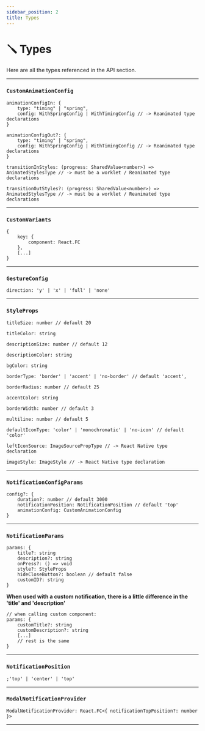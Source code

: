 ```yaml
---
sidebar_position: 2
title: Types
---
```


# 🪛 Types

Here are all the types referenced in the API section.

---

### `CustomAnimationConfig`

```tsx
animationConfigIn: {
    type: "timing" | "spring",
    config: WithSpringConfig | WithTimingConfig // -> Reanimated type declarations
}
```

```tsx
animationConfigOut?: {
    type: "timing" | "spring",
    config: WithSpringConfig | WithTimingConfig // -> Reanimated type declarations
}
```

```tsx
transitionInStyles: (progress: SharedValue<number>) => AnimatedStylesType // -> must be a worklet / Reanimated type declarations
```

```tsx
transitionOutStyles?: (progress: SharedValue<number>) => AnimatedStylesType // -> must be a worklet / Reanimated type declarations
```

---

### `CustomVariants`

```tsx
{
    key: {
        component: React.FC
    },
    [...]
}

```

---

### `GestureConfig`

```tsx
direction: 'y' | 'x' | 'full' | 'none'
```

---

### `StyleProps`

```tsx
titleSize: number // default 20
```

```tsx
titleColor: string
```

```tsx
descriptionSize: number // default 12
```

```tsx
descriptionColor: string
```

```tsx
bgColor: string
```

```tsx
borderType: 'border' | 'accent' | 'no-border' // default 'accent',
```

```tsx
borderRadius: number // default 25
```

```tsx
accentColor: string
```

```tsx
borderWidth: number // default 3
```

```tsx
multiline: number // default 5
```

```tsx
defaultIconType: 'color' | 'monochromatic' | 'no-icon' // default 'color'
```

```tsx
leftIconSource: ImageSourcePropType // -> React Native type declaration
```

```tsx
imageStyle: ImageStyle // -> React Native type declaration
```

---

### `NotificationConfigParams`

```tsx
config?: {
    duration?: number // default 3000
    notificationPosition: NotificationPosition // default 'top'
    animationConfig: CustomAnimationConfig
}
```

---

### `NotificationParams`

```tsx
params: {
    title?: string
    description?: string
    onPress?: () => void
    style?: StyleProps
    hideCloseButton?: boolean // default false
    customID?: string
}
```

**When used with a custom notification, there is a little difference in the 'title' and 'description'**

```tsx
// when calling custom component:
params: {
    customTitle?: string
    customDescription?: string
    [...]
    // rest is the same
}
```

---

### `NotificationPosition`

```tsx
;'top' | 'center' | 'top'
```

---

### `ModalNotificationProvider`

```tsx
ModalNotificationProvider: React.FC<{ notificationTopPosition?: number }>
```

---
